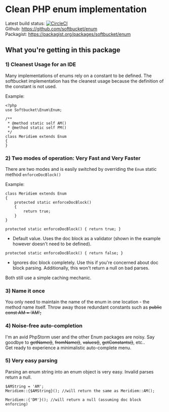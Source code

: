# Clean PHP enum implementation

Latest build status:
[![CircleCI](https://circleci.com/gh/softbucket/enum.svg?style=svg)](https://circleci.com/gh/softbucket/enum)  
Github: https://github.com/softbucket/enum  
Packagist: https://packagist.org/packages/softbucket/enum

## What you're getting in this package

### 1) Cleanest Usage for an IDE
Many implementations of enums rely on a constant to be defined. The softbucket implementation has the cleanest usage because the definition of the constant is not used.   

Example:
```
<?php
use Softbucket\Enum\Enum;

/**
 * @method static self AM()
 * @method static self PM()
 */
class Meridiem extends Enum
{
}
```
### 2) Two modes of operation: Very Fast and Very Faster
There are two modes and is easily switched by overriding the `Enum` static method `enforceDocBlock()`

Example:
```
class Meridiem extends Enum
{
    protected static enforceDocBlock()
    {
        return true; 
    }
}
```

```protected static enforceDocBlock() { return true; } ```  
- Default value. Uses the doc block as a validator (shown in the example however doesn't need to be defined).

```protected static enforceDocBlock() { return false; }```
- Ignores doc block completely. Use this if you're concerned about doc block parsing. Additionally, this won't return a null on bad parses.

Both still use a simple caching mechanic.

### 3) Name it once
You only need to maintain the name of the enum in one location - the method name itself. Throw away those redundant constants such as ~~public const AM = 'AM';~~

### 4) Noise-free auto-completion
I'm an avid PhpStorm user and the other Enum packages are noisy. Say goodbye to ~~getName()~~, ~~fromName()~~, ~~values()~~, ~~getConstants()~~, etc..  
Get ready to experience a minimalistic auto-complete menu.

### 5) Very easy parsing
Parsing an enum string into an enum object is very easy. Invalid parses return a null.  
```
$AMString = 'AM';
Meridiem::{$AMString}(); //will return the same as Meridiem::AM();

Meridiem::{'DM'}(); //will return a null (assuming doc block enforcing)
```
